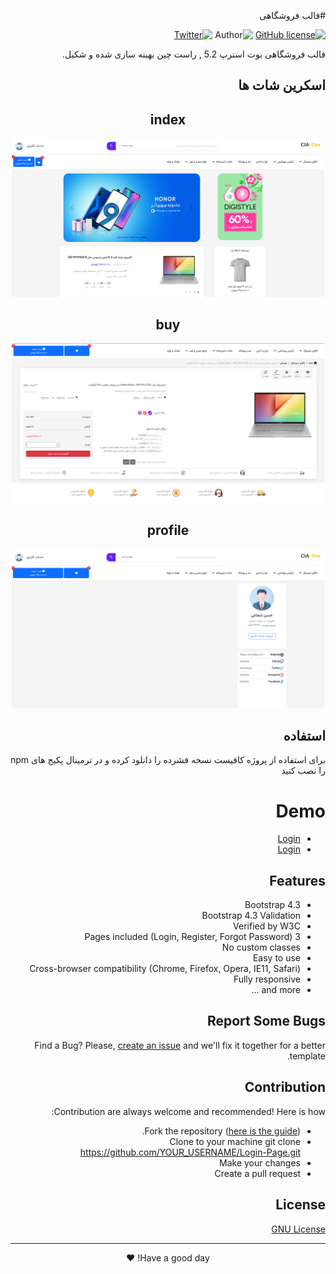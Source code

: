 <div dir="rtl">

#قالب فروشگاهی 

[![GitHub license](https://img.shields.io/github/license/YasinDehfuli/Login-Page)](https://github.com/YasinDehfuli/Login-Page/blob/master/LICENSE)
![Author](https://img.shields.io/badge/author-CIADEV-blue.svg)
[![Twitter](https://img.shields.io/twitter/url/https/github.com/YasinDehfuli/Login-Page/.svg?style=social)](https://twitter.com/YasinDehfuli)

قالب فروشگاهی بوت استرپ 5.2 , راست چین بهینه سازی شده و شکیل.

##  اسکرین شات ها

<div align="center">
<h2>index</h2>
<img src="assets/img/shop-index.png" width="500px">
</div>
<div align="center">
<h2>buy</h2>
<img src="assets/img/shop-buy.png" width="500px">
</div>
<div align="center">
<h2>profile</h2>
<img src="assets/img/shop-profile.png" width="500px">
</div>

##  استفاده
برای استفاده از پروژه کافیست نسخه فشرده را دانلود کرده و در ترمینال پکیج های npm را نصب کنید

# Demo
- [Login](https://YasinDehfuli.github.io/Wave-Login-Form/index.html)
- [Login](https://YasinDehfuli.github.io/Wave-Login-Form/index.html)


## Features
- Bootstrap 4.3
- Bootstrap 4.3 Validation
- Verified by W3C
- 3 Pages included (Login, Register, Forgot Password)
- No custom classes
- Easy to use
- Cross-browser compatibility (Chrome, Firefox, Opera, IE11, Safari)
- Fully responsive
- and more ...

## Report Some Bugs
Find a Bug? Please, [create an issue](https://github.com/YasinDehfuli/Wave-Login-Form/issues) and we'll fix it together for a better template.

## Contribution
Contribution are always welcome and recommended! Here is how:

- Fork the repository ([here is the guide](https://help.github.com/articles/fork-a-repo/)).
- Clone to your machine git clone https://github.com/YOUR_USERNAME/Login-Page.git
- Make your changes
- Create a pull request


## License
[GNU License](http://opensource.org/licenses/GNU)

---
<div align="center">Have a good day! ❤️</div>

</div>